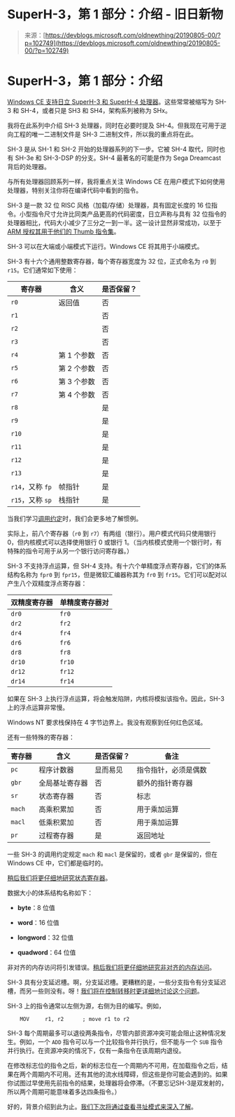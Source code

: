<!--yml

类别：未分类

日期：2024-05-27 14:58:57

-->

# SuperH-3，第 1 部分：介绍 - 旧日新物

> 来源：[https://devblogs.microsoft.com/oldnewthing/20190805-00/?p=102749](https://devblogs.microsoft.com/oldnewthing/20190805-00/?p=102749)

# SuperH-3，第 1 部分：介绍

[Windows CE 支持日立 SuperH-3 和 SuperH-4 处理器](https://www.hpcfactor.com/support/windowsce/wce2.asp)。这些常常被缩写为 SH-3 和 SH-4，或者只是 SH3 和 SH4，架构系列被称为 SHx。

我将在此系列中介绍 SH-3 处理器，同时在必要时提及 SH-4。但我现在可用于逆向工程的唯一二进制文件是 SH-3 二进制文件，所以我的重点将在此。

SH-3 是从 SH-1 和 SH-2 开始的处理器系列的下一步。它被 SH-4 取代，同时也有 SH-3e 和 SH-3-DSP 的分支。SH-4 最著名的可能是作为 Sega Dreamcast 背后的处理器。

与所有处理器回顾系列一样，我将重点关注 Windows CE 在用户模式下如何使用处理器，特别关注你将在编译代码中看到的指令。

SH-3 是一款 32 位 RISC 风格（加载/存储）处理器，具有固定长度的 16 位指令。小型指令尺寸允许比同类产品更高的代码密度，日立声称与具有 32 位指令的处理器相比，代码大小减少了三分之一到一半。这一设计显然非常成功，以至于[ARM 授权其用于他们的 Thumb 指令集](https://lwn.net/Articles/647636/)。

SH-3 可以在大端或小端模式下运行。Windows CE 将其用于小端模式。

SH-3 有十六个通用整数寄存器，每个寄存器宽度为 32 位，正式命名为 `r0` 到 `r15`。它们通常如下使用：

| 寄存器 | 含义 | 是否保留？ |
| --- | --- | --- |
| `r0` | 返回值 | 否 |
| `r1` |   | 否 |
| `r2` |   | 否 |
| `r3` |   | 否 |
| `r4` | 第 1 个参数 | 否 |
| `r5` | 第 2 个参数 | 否 |
| `r6` | 第 3 个参数 | 否 |
| `r7` | 第 4 个参数 | 否 |
| `r8` |   | 是 |
| `r9` |   | 是 |
| `r10` |   | 是 |
| `r11` |   | 是 |
| `r12` |   | 是 |
| `r13` |   | 是 |
| `r14`，又称 `fp` | 帧指针 | 是 |
| `r15`，又称 `sp` | 栈指针 | 是 |

当我们学习[调用约定](https://devblogs.microsoft.com/oldnewthing/20190820-00/?p=102792)时，我们会更多地了解惯例。

实际上，前八个寄存器（`r0` 到 `r7`）有两组（银行）。用户模式代码只使用银行 0，但内核模式可以选择使用银行 0 或银行 1。（当内核模式使用一个银行时，有特殊的指令可用于从另一个银行访问寄存器。）

SH-3 不支持浮点运算，但 SH-4 支持。有十六个单精度浮点寄存器，它们的体系结构名称为 `fpr0` 到 `fpr15`，但是微软汇编器称其为 `fr0` 到 `fr15`。它们可以配对以产生八个双精度浮点寄存器：

| 双精度寄存器 | 单精度寄存器对 |
| --- | --- |
| `dr0` | `fr0` | `fr1` |
| `dr2` | `fr2` | `fr3` |
| `dr4` | `fr4` | `fr5` |
| `dr6` | `fr6` | `fr7` |
| `dr8` | `fr8` | `fr9` |
| `dr10` | `fr10` | `fr11` |
| `dr12` | `fr12` | `fr13` |
| `dr14` | `fr14` | `fr15` |

如果在 SH-3 上执行浮点运算，将会触发陷阱，内核将模拟该指令。因此，SH-3 上的浮点运算非常慢。

Windows NT 要求栈保持在 4 字节边界上。我没有观察到任何红色区域。

还有一些特殊的寄存器：

| 寄存器 | 含义 | 是否保留？ | 备注 |
| --- | --- | --- | --- |
| `pc` | 程序计数器 | 显而易见 | 指令指针，必须是偶数 |
| `gbr` | 全局基址寄存器 | 否 | 额外的指针寄存器 |
| `sr` | 状态寄存器 | 否 | 标志 |
| `mach` | 高乘积累加 | 否 | 用于乘加运算 |
| `macl` | 低乘积累加 | 否 | 用于乘加运算 |
| `pr` | 过程寄存器 | 是 | 返回地址 |

一些 SH-3 的调用约定规定 `mach` 和 `macl` 是保留的，或者 `gbr` 是保留的，但在 Windows CE 中，它们都是临时的。

[稍后我们将更仔细地研究状态寄存器](https://devblogs.microsoft.com/oldnewthing/20190807-00/?p=102769)。

数据大小的体系结构名称如下：

+   **byte**：8 位值

+   **word**：16 位值

+   **longword**：32 位值

+   **quadword**：64 位值

非对齐的内存访问将引发错误。[稍后我们将更仔细地研究非对齐的内存访问](https://devblogs.microsoft.com/oldnewthing/20190821-00/?p=102794)。

SH-3 具有分支延迟槽。啊，分支延迟槽。更糟糕的是，一些分支指令有分支延迟槽，而另一些则没有。呀！[我们将在控制转移时更详细地讨论这个问题](https://devblogs.microsoft.com/oldnewthing/20190816-00/?p=102788)。

SH-3 上的指令通常以左侧为源，右侧为目的编写。例如，

```
    MOV     r1, r2      ; move r1 to r2

```

SH-3 每个周期最多可以退役两条指令，尽管内部资源冲突可能会阻止这种情况发生。例如，一个 `ADD` 指令可以与一个比较指令并行执行，但不能与一个 `SUB` 指令并行执行。在资源冲突的情况下，仅有一条指令在该周期内退役。

在修改标志位的指令之后，新的标志位在一个周期内不可用，在加载指令之后，结果在两个周期内不可用。还有其他的流水线障碍，但这些是你可能会遇到的。如果你试图过早使用先前指令的结果，处理器将会停滞。（不要忘记SH-3是双发射的，所以两个周期可能意味着多达四条指令。）

好的，背景介绍到此为止。[我们下次将通过查看寻址模式来深入了解](https://devblogs.microsoft.com/oldnewthing/20190806-00/?p=102752)。
